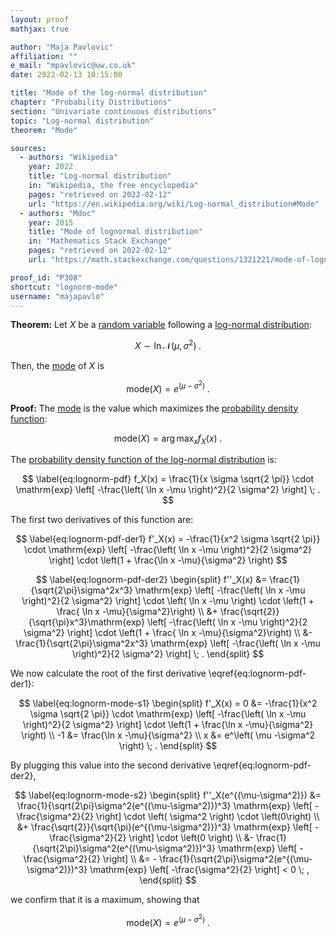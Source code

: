 ```yaml
---
layout: proof
mathjax: true

author: "Maja Pavlovic"
affiliation: ""
e_mail: "mpavlovic@uw.co.uk"
date: 2022-02-13 10:15:00

title: "Mode of the log-normal distribution"
chapter: "Probability Distributions"
section: "Univariate continuous distributions"
topic: "Log-normal distribution"
theorem: "Mode"

sources:
  - authors: "Wikipedia"
    year: 2022
    title: "Log-normal distribution"
    in: "Wikipedia, the free encyclopedia"
    pages: "retrieved on 2022-02-12"
    url: "https://en.wikipedia.org/wiki/Log-normal_distribution#Mode"
  - authors: "Mdoc"
    year: 2015
    title: "Mode of lognormal distribution"
    in: "Mathematics Stack Exchange"
    pages: "retrieved on 2022-02-12"
    url: "https://math.stackexchange.com/questions/1321221/mode-of-lognormal-distribution/1321626"

proof_id: "P308"
shortcut: "lognorm-mode"
username: "majapavlo"
---
```



**Theorem:** Let $X$ be a [random variable](/D/rvar) following a [log-normal distribution](/D/lognorm):

$$ \label{eq:lognorm}
X \sim \ln \mathcal{N}(\mu, \sigma^2) \; .
$$

Then, the [mode](/D/mode) of $X$ is

$$ \label{eq:lognorm-mode}
\mathrm{mode}(X) = e^\left( \mu -\sigma^2 \right) \; .
$$

**Proof:** The [mode](/D/mode) is the value which maximizes the [probability density function](/D/pdf):

$$ \label{eq:mode}
\mathrm{mode}(X) = \operatorname*{arg\,max}_x f_X(x) \; .
$$

The [probability density function of the log-normal distribution](/P/lognorm-pdf) is:

$$ \label{eq:lognorm-pdf}
f_X(x) = \frac{1}{x \sigma \sqrt{2 \pi}} \cdot \mathrm{exp} \left[ -\frac{\left( \ln x -\mu \right)^2}{2 \sigma^2} \right] \; .
$$

The first two derivatives of this function are:

$$ \label{eq:lognorm-pdf-der1}
f'_X(x) = -\frac{1}{x^2 \sigma \sqrt{2 \pi}} \cdot \mathrm{exp} \left[ -\frac{\left( \ln x -\mu \right)^2}{2 \sigma^2} \right] \cdot \left(1 + \frac{\ln x -\mu}{\sigma^2} \right)
$$

$$ \label{eq:lognorm-pdf-der2}
\begin{split}
f''_X(x) &= \frac{1}{\sqrt{2\pi}\sigma^2x^3} \mathrm{exp} \left[ -\frac{\left( \ln x -\mu \right)^2}{2 \sigma^2} \right] \cdot \left( \ln x -\mu \right) \cdot \left(1 + \frac{ \ln x -\mu}{\sigma^2}\right) \\
&+ \frac{\sqrt{2}}{\sqrt{\pi}x^3}\mathrm{exp} \left[ -\frac{\left( \ln x -\mu \right)^2}{2 \sigma^2} \right] \cdot \left(1 + \frac{ \ln x -\mu}{\sigma^2}\right) \\
&- \frac{1}{\sqrt{2\pi}\sigma^2x^3} \mathrm{exp} \left[ -\frac{\left( \ln x -\mu \right)^2}{2 \sigma^2} \right] \; .
\end{split}
$$

We now calculate the root of the first derivative \eqref{eq:lognorm-pdf-der1}:

$$ \label{eq:lognorm-mode-s1}
\begin{split}
f'_X(x) = 0 &= -\frac{1}{x^2 \sigma \sqrt{2 \pi}} \cdot \mathrm{exp} \left[ -\frac{\left( \ln x -\mu \right)^2}{2 \sigma^2} \right] \cdot \left(1 + \frac{\ln x -\mu}{\sigma^2} \right) \\
-1 &= \frac{\ln x -\mu}{\sigma^2} \\
x &= e^\left( \mu -\sigma^2 \right) \; .
\end{split}
$$

By plugging this value into the second derivative \eqref{eq:lognorm-pdf-der2},

$$ \label{eq:lognorm-mode-s2}
\begin{split}
f''_X(e^{(\mu-\sigma^2)}) &= \frac{1}{\sqrt{2\pi}\sigma^2(e^{(\mu-\sigma^2)})^3} \mathrm{exp} \left[ -\frac{\sigma^2}{2} \right] \cdot \left( \sigma^2 \right) \cdot \left(0\right) \\
&+ \frac{\sqrt{2}}{\sqrt{\pi}(e^{(\mu-\sigma^2)})^3} \mathrm{exp} \left[ -\frac{\sigma^2}{2} \right] \cdot \left(0 \right) \\
&- \frac{1}{\sqrt{2\pi}\sigma^2(e^{(\mu-\sigma^2)})^3} \mathrm{exp} \left[ -\frac{\sigma^2}{2} \right] \\
&= - \frac{1}{\sqrt{2\pi}\sigma^2(e^{(\mu-\sigma^2)})^3} \mathrm{exp} \left[ -\frac{\sigma^2}{2} \right] < 0 \; ,
\end{split}
$$

we confirm that it is a maximum, showing that

$$ \label{eq:lognorm-mode-qed}
\mathrm{mode}(X) = e^\left( \mu -\sigma^2 \right) \; .
$$